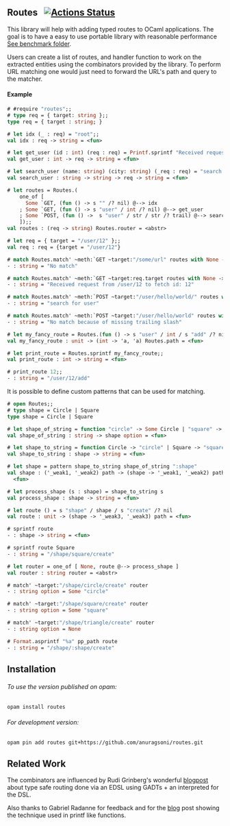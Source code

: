 ## Routes &nbsp; [![Actions Status](https://github.com/anuragsoni/routes/workflows/Build/badge.svg)](https://github.com/anuragsoni/routes/actions)

[travis]: https://travis-ci.com/anuragsoni/routes/branches
[travis-img]: https://travis-ci.com/anuragsoni/routes.svg?branch=master

This library will help with adding typed routes to OCaml applications.
The goal is to have a easy to use portable library with
reasonable performance [See benchmark folder](https://github.com/anuragsoni/routes/tree/master/bench).

Users can create a list of routes, and handler function to work
on the extracted entities using the combinators provided by
the library. To perform URL matching one would just need to forward
the URL's path and query to the matcher.

#### Example

```ocaml
# #require "routes";;
# type req = { target: string };;
type req = { target : string; }

# let idx (_ : req) = "root";;
val idx : req -> string = <fun>

# let get_user (id : int) (req : req) = Printf.sprintf "Received request from %s to fetch id: %d" req.target id;;
val get_user : int -> req -> string = <fun>

# let search_user (name: string) (city: string) (_req : req) = "search for user";;
val search_user : string -> string -> req -> string = <fun>

# let routes = Routes.(
    one_of [
      Some `GET, (fun () -> s "" /? nil) @--> idx
    ; Some `GET, (fun () -> s "user" / int /? nil) @--> get_user
    ; Some `POST, (fun () ->  s "user" / str / str /? trail) @--> search_user
    ]);;
val routes : (req -> string) Routes.router = <abstr>

# let req = { target = "/user/12" };;
val req : req = {target = "/user/12"}

# match Routes.match' ~meth:`GET ~target:"/some/url" routes with None -> "No match" | Some r -> r req;;
- : string = "No match"

# match Routes.match' ~meth:`GET ~target:req.target routes with None -> "No match" | Some r -> r req;;
- : string = "Received request from /user/12 to fetch id: 12"

# match Routes.match' ~meth:`POST ~target:"/user/hello/world/" routes with None -> "No match" | Some r -> r req;;
- : string = "search for user"

# match Routes.match' ~meth:`POST ~target:"/user/hello/world" routes with None -> "No match because of missing trailing slash" | Some r -> r req;;
- : string = "No match because of missing trailing slash"

# let my_fancy_route = Routes.(fun () -> s "user" / int / s "add" /? nil);;
val my_fancy_route : unit -> (int -> 'a, 'a) Routes.path = <fun>

# let print_route = Routes.sprintf my_fancy_route;;
val print_route : int -> string = <fun>

# print_route 12;;
- : string = "/user/12/add"
```

It is possible to define custom patterns that can be used for matching.

```ocaml
# open Routes;;
# type shape = Circle | Square
type shape = Circle | Square

# let shape_of_string = function "circle" -> Some Circle | "square" -> Some Square | _ -> None
val shape_of_string : string -> shape option = <fun>

# let shape_to_string = function Circle -> "circle" | Square -> "square"
val shape_to_string : shape -> string = <fun>

# let shape = pattern shape_to_string shape_of_string ":shape"
val shape : ('_weak1, '_weak2) path -> (shape -> '_weak1, '_weak2) path =
  <fun>

# let process_shape (s : shape) = shape_to_string s
val process_shape : shape -> string = <fun>

# let route () = s "shape" / shape / s "create" /? nil
val route : unit -> (shape -> '_weak3, '_weak3) path = <fun>

# sprintf route
- : shape -> string = <fun>

# sprintf route Square
- : string = "/shape/square/create"

# let router = one_of [ None, route @--> process_shape ]
val router : string router = <abstr>

# match' ~target:"/shape/circle/create" router
- : string option = Some "circle"

# match' ~target:"/shape/square/create" router
- : string option = Some "square"

# match' ~target:"/shape/triangle/create" router
- : string option = None

# Format.asprintf "%a" pp_path route
- : string = "/shape/:shape/create"
```

## Installation

###### To use the version published on opam:
```
opam install routes
```

###### For development version:
```
opam pin add routes git+https://github.com/anuragsoni/routes.git
```

## Related Work

The combinators are influenced by Rudi Grinberg's wonderful [blogpost](http://rgrinberg.com/posts/primitive-type-safe-routing/) about
type safe routing done via an EDSL using GADTs + an interpreted for the DSL.

Also thanks to Gabriel Radanne for feedback and for the [blog](https://drup.github.io/2016/08/02/difflists/) post showing the technique
used in printf like functions.

